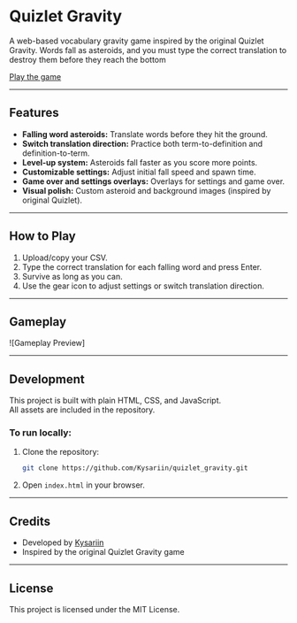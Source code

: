 # Quizlet Gravity

A web-based vocabulary gravity game inspired by the original Quizlet Gravity. Words fall as asteroids, and you must type the correct translation to destroy them before they reach the bottom

[Play the game](https://kysariin.github.io/quizlet_gravity/)

---

## Features

- **Falling word asteroids:** Translate words before they hit the ground.
- **Switch translation direction:** Practice both term-to-definition and definition-to-term.
- **Level-up system:** Asteroids fall faster as you score more points.
- **Customizable settings:** Adjust initial fall speed and spawn time.
- **Game over and settings overlays:** Overlays for settings and game over.
- **Visual polish:** Custom asteroid and background images (inspired by original Quizlet).

---

## How to Play

1. Upload/copy your CSV.
2. Type the correct translation for each falling word and press Enter.
3. Survive as long as you can.
4. Use the gear icon to adjust settings or switch translation direction.

---

## Gameplay
![Gameplay Preview]

---

## Development

This project is built with plain HTML, CSS, and JavaScript.  
All assets are included in the repository.

### To run locally:

1. Clone the repository:
   ```sh
   git clone https://github.com/Kysariin/quizlet_gravity.git
   ```
2. Open `index.html` in your browser.

---

## Credits

- Developed by [Kysariin](https://github.com/Kysariin)
- Inspired by the original Quizlet Gravity game

---

## License

This project is licensed under the MIT License.

